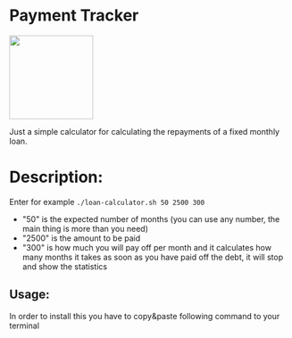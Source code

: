 # Payment Tracker

<div id="header" align="left">
  <img src="https://cdn-icons-png.flaticon.com/512/201/201558.png" width="150"/>
</div>


Just a simple calculator for calculating the repayments of a fixed monthly loan.

# Description:
 Enter for example ```./loan-calculator.sh 50 2500 300```
* "50" is the expected number of months (you can use any number, the main thing is more than you need)
* "2500" is the amount to be paid
* "300" is how much you will pay off per month and it calculates how many months it takes
as soon as you have paid off the debt, it will stop and show the statistics

## Usage:
In order to install this you have to copy&paste following command to your terminal
